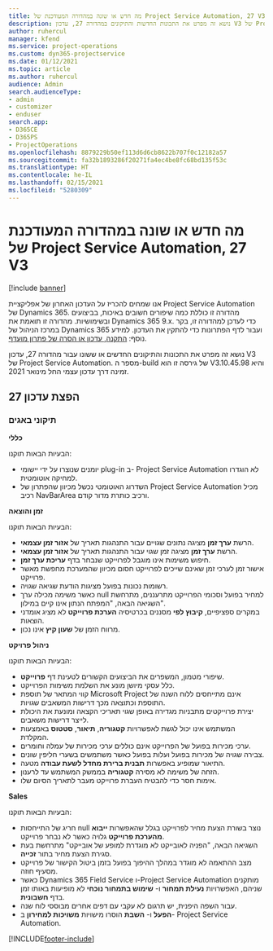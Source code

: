 ```yaml
---
title: מה חדש או שונה במהדורה המעודכנת של Project Service Automation, 27 V3
description: נושא זה מפרט את התכונות החדשות והתיקונים במהדורה 27, עדכון V3 של Project Service Automation.
author: ruhercul
manager: kfend
ms.service: project-operations
ms.custom: dyn365-projectservice
ms.date: 01/12/2021
ms.topic: article
ms.author: ruhercul
audience: Admin
search.audienceType:
- admin
- customizer
- enduser
search.app:
- D365CE
- D365PS
- ProjectOperations
ms.openlocfilehash: 8879229b50ef113d6d6cb8622b707f0c12182a57
ms.sourcegitcommit: fa32b1893286f20271fa4ec4be8fc68bd135f53c
ms.translationtype: HT
ms.contentlocale: he-IL
ms.lasthandoff: 02/15/2021
ms.locfileid: "5280309"
---
```

# <a name="whats-new-or-changed-in-project-service-automation-update-release-27-v3"></a>מה חדש או שונה במהדורה המעודכנת של Project Service Automation, 27 V3

[!include [banner](../includes/psa-now-project-operations.md)]

אנו שמחים להכריז על העדכון האחרון של אפליקציית Project Service Automation של Dynamics 365. מהדורה זו כוללת כמה שיפורים חשובים באיכות, בביצועים ובשימושיות. מהדורה זו תואמת את Dynamics 365 9.x. כדי לעדכן למהדורה זו, בקר במרכז הניהול של Dynamics 365 ועבור לדף הפתרונות כדי להתקין את העדכון. למידע נוסף: [התקנה, עדכון או הסרה של פתרון מועדף](https://docs.microsoft.com/power-platform/admin/install-remove-preferred-solution).

נושא זה מפרט את התכונות והתיקונים החדשים או ששונו עבור מהדורה 27, עדכון V3 של Project Service Automation. מספר ה-build של גירסה זו הוא V3.10.45.98 והיא זמינה דרך עדכון עצמי החל מינואר 2021.

## <a name="update-release-27"></a>הפצת עדכון 27

### <a name="bug-fixes"></a>תיקוני באגים

**כללי**

הבעיות הבאות תוקנו:

- יומנים שנוצרו על ידי יישומי plug-in ב- Project Service Automation לא הוגדרו למחיקה אוטומטית.
- השדרוג האוטומטי נכשל מכיוון שהפתרון של Project Service Automation מכיל רכיב NavBarArea ורכיב כותרת מדור קודם.

**זמן והוצאה**

הבעיות הבאות תוקנו:

- הרשת **ערך זמן** מציגה נתונים שגויים עבור התנהגות תאריך של **אזור זמן עצמאי**.
- הרשת **ערך זמן** מציגה זמן שגוי עבור התנהגות תאריך של **אזור זמן עצמאי**.
- חיפוש משימות אינו מוגבל לפרוייקט שנבחר בדף **‏‫עריכת ערך זמן‬**.
- אישור זמן לערכי זמן שאינם שייכים לפרוייקט חסום מכיוון שהמערכת מחפשת מאשר פרוייקט.
- רשומות נכונות בפועל מציגות הודעת שגיאה שגויה.
- כאשר משימה מכילה ערך null למחיר בפועל וסכומי הפרוייקט מתרעננים, מתרחשת השגיאה הבאה, "המפתח הנתון אינו קיים במילון".
- במקרים ספציפיים, **קיבוץ לפי** מסננים בכרטיסיה **הערכת פרוייקט** לא מציג אומדני הוצאות.
- מרווח הזמן של **שעון קיץ** אינו נכון.

**ניהול פרויקט**

הבעיות הבאות תוקנו:

- שיפורי מטמון, המשפרים את הביצועים הקשורים לטעינת דף **פרוייקט**.
- כלל עסקי מיושן מונע את השלמת משימות הפרוייקט.
- קווי המתאר של תוספת Microsoft Project אינם מתייחסים ללוח השנה של התוספת וכתוצאה מכך דרישות המשאבים שגויות.
- יצירת פרוייקטים מתבניות מגדירה באופן שגוי תאריכי הקצאה ומונעת את היכולת לייצר דרישות משאבים.
- המשתמש אינו יכול לגשת לאפשרויות **קטגוריה**, **תיאור**, **סטטוס** באמצעות המקלדת.
- ערכי מכירות בפועל של הפרוייקט אינם כוללים ערכי מכירות של עמלה וחומרים.
- צבירה שגויה של מכירות בפועל ועלות בפועל כאשר משתמשים בשערי חליפין שונים.
- התיאור שמופיע באפשרות **תבנית ברירת מחדל לשעת עבודה** מטעה.
- הזחה של משימה לא מסירה **קטגוריה** בממשק המשתמש עד לרענון.
- אימות חסר כדי להבטיח העברת פרוייקט מעבר לתאריך הסיום שלו.

**Sales**

הבעיות הבאות תוקנו:

- חריג של התייחסות null נוצר בשורת הצעת מחיר לפרוייקט בגלל שהאפשרות **ייבוא מהערכת פרוייקט** גלויה כאשר לא נבחר פרוייקט.
- השגיאה הבאה, "הפניה לאובייקט לא מוגדרת למופע של אובייקט" מתרחשת בעת סגירת הצעת מחיר בתור **זכייה**.
- מצב ההתאמה לא מוגדר במהלך ההיפוך בפועל בזמן ביטול הקישור של פרוייקט מסעיף חוזה.
- כאשר Dynamics 365 Field Service ו-Project Service Automation מותקנים שניהם, האפשרויות **נעילת תמחור** ו- **שימוש בתמחור נוכחי** לא מופיעות באותו זמן בדף **חשבונית**.
- עבור השפה היפנית, יש תרגום לא עקבי עם דפים אחרים מבוססי לוח שנה.
- **הפעל** ו- **השבת** הוסרו מישויות **משויכות למחירון** ב- Project Service Automation.


[!INCLUDE[footer-include](../includes/footer-banner.md)]